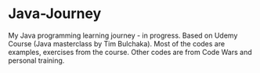 # Java-Journey
My Java programming learning journey - in progress.
Based on Udemy Course (Java masterclass by Tim Bulchaka).
Most of the codes are examples, exercises from the course.
Other codes are from Code Wars and personal training.
